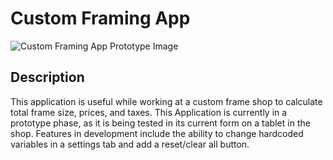 # Custom Framing App

![Custom Framing App Prototype Image](https://github.com/sarcri2328/Custom-Framing-App/assets/149951614/596ceeb0-632d-4a82-85e7-2a7df7bb32f8)

## Description

This application is useful while working at a custom frame shop to calculate total frame size, prices, and taxes.
This Application is currently in a prototype phase, as it is being tested in its current form on a tablet in the shop. Features in development include the ability to change hardcoded variables in a settings tab and add a reset/clear all button.
